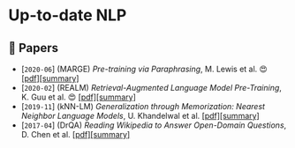 # Up-to-date NLP


## 📄  Papers <a name="papers"></a>

- [`2020-06`] (MARGE) *Pre-training via Paraphrasing*, M. Lewis et al. 😍 [[pdf]](https://arxiv.org/pdf/2006.15020)[[summary]](summaries/lewis2020pretraining.md)
- [`2020-02`] (REALM) *Retrieval-Augmented Language Model Pre-Training*, K. Guu et al. 😍 [[pdf]](https://arxiv.org/pdf/2002.08909)[[summary]](summaries/guu2020realm.md)
- [`2019-11`] (kNN-LM) *Generalization through Memorization: Nearest Neighbor Language Models*, U. Khandelwal et al. [[pdf]](https://arxiv.org/pdf/1911.00172)[[summary]](summaries/khandelwal2019generalization.md)
- [`2017-04`] (DrQA) *Reading Wikipedia to Answer Open-Domain Questions*, D. Chen et al. [[pdf]](https://arxiv.org/pdf/1704.00051.pdf)[[summary]](summaries/chen2017reading.md)
